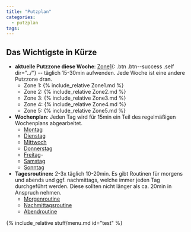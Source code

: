 ```yaml
---
title: "Putzplan"
categories:
  - putzplan
tags:
---
```


<!--more-->
## Das Wichtigste in Kürze
* **aktuelle Putzzone diese Woche**: [Zone<span class="ppzone">1</span>](){: .btn .btn--success .self dir="../"} -- täglich 15-30min aufwenden. Jede Woche ist eine andere Putzzone dran.
  * Zone 1: {%  include_relative Zone1.md %}
  * Zone 2: {%  include_relative Zone2.md %}
  * Zone 3: {%  include_relative Zone3.md %}
  * Zone 4: {%  include_relative Zone4.md %}
  * Zone 5: {%  include_relative Zone5.md %}
* **Wochenplan**: Jeden Tag wird für 15min ein Teil des regelmäßigen Wochenplans abgearbeitet.
	* [Montag](../Montag)
	* [Dienstag](../Dienstag)
	* [Mittwoch](../Mittwoch)
	* [Donnerstag](../Donnerstag)
	* [Freitag](../Freitag)- 
	* [Samstag](../Samstag)
	* [Sonntag](../Sonntag)
*   **Tagesroutinen:** 2-3x täglich 10-20min. Es gibt Routinen für morgens und abends und ggf. nachmittags, welche immer jeden Tag durchgeführt werden. Diese sollten nicht länger als ca. 20min in Anspruch nehmen.
    -   [Morgenroutine](../Morgenroutine)
    -   [Nachmittagsroutine](../Nachmittagsroutine)
    -   [Abendroutine](../Abendroutine)

<!--more-->
{%  include_relative stuff/menu.md id="test" %}



<!--stackedit_data:
eyJoaXN0b3J5IjpbLTE5NzE0MDU4MCwtOTAzMzU0NDU2LDg0Nz
Q2NzA5OF19
-->